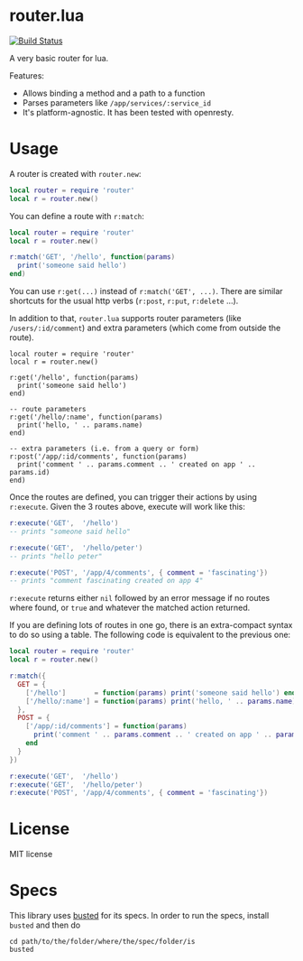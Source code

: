 router.lua
==========

[![Build Status](https://travis-ci.org/APItools/router.lua.svg)](https://travis-ci.org/APItools/router.lua)

A very basic router for lua.

Features:

* Allows binding a method and a path to a function
* Parses parameters like `/app/services/:service_id`
* It's platform-agnostic. It has been tested with openresty.

Usage
=====

A router is created with `router.new`:
``` lua
local router = require 'router'
local r = router.new()
```

You can define a route with `r:match`:

``` lua
local router = require 'router'
local r = router.new()

r:match('GET', '/hello', function(params)
  print('someone said hello')
end)
```

You can use `r:get(...)` instead of `r:match('GET', ...)`. There are similar shortcuts for the usual http verbs (`r:post`, `r:put`, `r:delete` ...).

In addition to that, `router.lua` supports router parameters (like `/users/:id/comment`) and extra parameters (which come from outside the route).

```
local router = require 'router'
local r = router.new()

r:get('/hello', function(params)
  print('someone said hello')
end)

-- route parameters
r:get('/hello/:name', function(params)
  print('hello, ' .. params.name)
end)

-- extra parameters (i.e. from a query or form)
r:post('/app/:id/comments', function(params)
  print('comment ' .. params.comment .. ' created on app ' .. params.id)
end)
```

Once the routes are defined, you can trigger their actions by using `r:execute`.
Given the 3 routes above, execute will work like this:

``` lua
r:execute('GET',  '/hello')
-- prints "someone said hello"

r:execute('GET',  '/hello/peter')
-- prints "hello peter"

r:execute('POST', '/app/4/comments', { comment = 'fascinating'})
-- prints "comment fascinating created on app 4"
```

`r:execute` returns either `nil` followed by an error message if no routes where found, or `true` and
whatever the matched action returned.

If you are defining lots of routes in one go, there is an extra-compact syntax to do so using a table.
The following code is equivalent to the previous one:

``` lua
local router = require 'router'
local r = router.new()

r:match({
  GET = {
    ['/hello']       = function(params) print('someone said hello') end,
    ['/hello/:name'] = function(params) print('hello, ' .. params.name) end
  },
  POST = {
    ['/app/:id/comments'] = function(params)
      print('comment ' .. params.comment .. ' created on app ' .. params.id)
    end
  }
})

r:execute('GET',  '/hello')
r:execute('GET',  '/hello/peter')
r:execute('POST', '/app/4/comments', { comment = 'fascinating'})
```

License
=======

MIT license

Specs
=====

This library uses [busted](http://olivinelabs.com/busted) for its specs. In order to run the specs, install `busted` and then do

    cd path/to/the/folder/where/the/spec/folder/is
    busted
